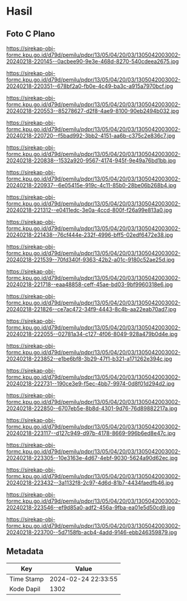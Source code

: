 # Hasil

## Foto C Plano

https://sirekap-obj-formc.kpu.go.id/d79d/pemilu/pdpr/13/05/04/20/03/1305042003002-20240218-220145--0acbee90-9e3e-468d-8270-540cdeea2675.jpg

https://sirekap-obj-formc.kpu.go.id/d79d/pemilu/pdpr/13/05/04/20/03/1305042003002-20240218-220351--678bf2a0-fb0e-4c49-ba3c-a915a7970bcf.jpg

https://sirekap-obj-formc.kpu.go.id/d79d/pemilu/pdpr/13/05/04/20/03/1305042003002-20240218-220553--85278627-d2f8-4ae9-8100-90eb2494b032.jpg

https://sirekap-obj-formc.kpu.go.id/d79d/pemilu/pdpr/13/05/04/20/03/1305042003002-20240218-220720--f5bad992-3bb2-4151-aa6b-c375c2e836c7.jpg

https://sirekap-obj-formc.kpu.go.id/d79d/pemilu/pdpr/13/05/04/20/03/1305042003002-20240218-220838--1532a920-9567-4174-945f-9e49a76bd1bb.jpg

https://sirekap-obj-formc.kpu.go.id/d79d/pemilu/pdpr/13/05/04/20/03/1305042003002-20240218-220937--6e05415e-919c-4c11-85b0-28be06b268b4.jpg

https://sirekap-obj-formc.kpu.go.id/d79d/pemilu/pdpr/13/05/04/20/03/1305042003002-20240218-221312--e0411edc-3e0a-4ccd-800f-f26a99e813a0.jpg

https://sirekap-obj-formc.kpu.go.id/d79d/pemilu/pdpr/13/05/04/20/03/1305042003002-20240218-221438--76cf444e-232f-4996-bff5-02edf6472e38.jpg

https://sirekap-obj-formc.kpu.go.id/d79d/pemilu/pdpr/13/05/04/20/03/1305042003002-20240218-221539--70fd340f-9363-42b2-a01c-9180c52ae25d.jpg

https://sirekap-obj-formc.kpu.go.id/d79d/pemilu/pdpr/13/05/04/20/03/1305042003002-20240218-221718--eaa48858-ceff-45ae-bd03-9bf9960318e6.jpg

https://sirekap-obj-formc.kpu.go.id/d79d/pemilu/pdpr/13/05/04/20/03/1305042003002-20240218-221826--ce7ac472-34f9-4443-8c4b-aa22eab70ad7.jpg

https://sirekap-obj-formc.kpu.go.id/d79d/pemilu/pdpr/13/05/04/20/03/1305042003002-20240218-222055--02781a34-c127-4f06-8049-928a479b0d4e.jpg

https://sirekap-obj-formc.kpu.go.id/d79d/pemilu/pdpr/13/05/04/20/03/1305042003002-20240218-223852--e1be6bf8-3b29-47f1-b321-a171262e394c.jpg

https://sirekap-obj-formc.kpu.go.id/d79d/pemilu/pdpr/13/05/04/20/03/1305042003002-20240218-222731--190ce3e9-f5ec-4bb7-9974-0d8f01d294d2.jpg

https://sirekap-obj-formc.kpu.go.id/d79d/pemilu/pdpr/13/05/04/20/03/1305042003002-20240218-222850--6707eb5e-8b8d-4301-9d76-76d89882217a.jpg

https://sirekap-obj-formc.kpu.go.id/d79d/pemilu/pdpr/13/05/04/20/03/1305042003002-20240218-223117--d127c949-d97b-4178-8669-996b6ed8e47c.jpg

https://sirekap-obj-formc.kpu.go.id/d79d/pemilu/pdpr/13/05/04/20/03/1305042003002-20240218-223305--10e3163e-4d67-4ebf-9030-5624a90d62ec.jpg

https://sirekap-obj-formc.kpu.go.id/d79d/pemilu/pdpr/13/05/04/20/03/1305042003002-20240218-223432--3a1132f8-2c97-4d6d-81b7-4434faedfb46.jpg

https://sirekap-obj-formc.kpu.go.id/d79d/pemilu/pdpr/13/05/04/20/03/1305042003002-20240218-223546--ef9d85a0-adf2-456a-9fba-ea01e5d50cd9.jpg

https://sirekap-obj-formc.kpu.go.id/d79d/pemilu/pdpr/13/05/04/20/03/1305042003002-20240218-223700--5d7158fb-acb4-4add-9146-ebb246359879.jpg


## Metadata

| Key        | Value               |
| ---------- | ------------------- |
| Time Stamp | 2024-02-24 22:33:55 |
| Kode Dapil | 1302                |



